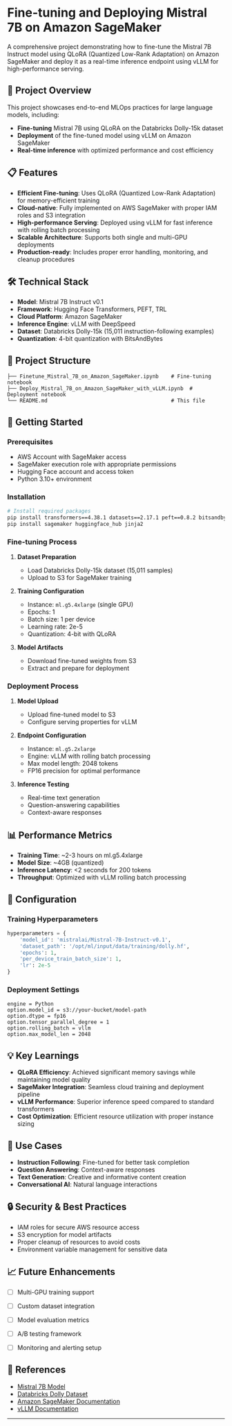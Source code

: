 # Fine-tuning and Deploying Mistral 7B on Amazon SageMaker

A comprehensive project demonstrating how to fine-tune the Mistral 7B Instruct model using QLoRA (Quantized Low-Rank Adaptation) on Amazon SageMaker and deploy it as a real-time inference endpoint using vLLM for high-performance serving.

## 🚀 Project Overview

This project showcases end-to-end MLOps practices for large language models, including:
- **Fine-tuning** Mistral 7B using QLoRA on the Databricks Dolly-15k dataset
- **Deployment** of the fine-tuned model using vLLM on Amazon SageMaker
- **Real-time inference** with optimized performance and cost efficiency

## 📋 Features

- **Efficient Fine-tuning**: Uses QLoRA (Quantized Low-Rank Adaptation) for memory-efficient training
- **Cloud-native**: Fully implemented on AWS SageMaker with proper IAM roles and S3 integration
- **High-performance Serving**: Deployed using vLLM for fast inference with rolling batch processing
- **Scalable Architecture**: Supports both single and multi-GPU deployments
- **Production-ready**: Includes proper error handling, monitoring, and cleanup procedures

## 🛠️ Technical Stack

- **Model**: Mistral 7B Instruct v0.1
- **Framework**: Hugging Face Transformers, PEFT, TRL
- **Cloud Platform**: Amazon SageMaker
- **Inference Engine**: vLLM with DeepSpeed
- **Dataset**: Databricks Dolly-15k (15,011 instruction-following examples)
- **Quantization**: 4-bit quantization with BitsAndBytes

## 📁 Project Structure

```
├── Finetune_Mistral_7B_on_Amazon_SageMaker.ipynb    # Fine-tuning notebook
├── Deploy_Mistral_7B_on_Amazon_SageMaker_with_vLLM.ipynb  # Deployment notebook
└── README.md                                        # This file
```

## 🚀 Getting Started

### Prerequisites

- AWS Account with SageMaker access
- SageMaker execution role with appropriate permissions
- Hugging Face account and access token
- Python 3.10+ environment

### Installation

```bash
# Install required packages
pip install transformers==4.38.1 datasets==2.17.1 peft==0.8.2 bitsandbytes==0.42.0 trl==0.7.11
pip install sagemaker huggingface_hub jinja2
```

### Fine-tuning Process

1. **Dataset Preparation**
   - Load Databricks Dolly-15k dataset (15,011 samples)
   - Upload to S3 for SageMaker training

2. **Training Configuration**
   - Instance: `ml.g5.4xlarge` (single GPU)
   - Epochs: 1
   - Batch size: 1 per device
   - Learning rate: 2e-5
   - Quantization: 4-bit with QLoRA

3. **Model Artifacts**
   - Download fine-tuned weights from S3
   - Extract and prepare for deployment

### Deployment Process

1. **Model Upload**
   - Upload fine-tuned model to S3
   - Configure serving properties for vLLM

2. **Endpoint Configuration**
   - Instance: `ml.g5.2xlarge`
   - Engine: vLLM with rolling batch processing
   - Max model length: 2048 tokens
   - FP16 precision for optimal performance

3. **Inference Testing**
   - Real-time text generation
   - Question-answering capabilities
   - Context-aware responses

## 📊 Performance Metrics

- **Training Time**: ~2-3 hours on ml.g5.4xlarge
- **Model Size**: ~4GB (quantized)
- **Inference Latency**: <2 seconds for 200 tokens
- **Throughput**: Optimized with vLLM rolling batch processing

## 🔧 Configuration

### Training Hyperparameters
```python
hyperparameters = {
    'model_id': 'mistralai/Mistral-7B-Instruct-v0.1',
    'dataset_path': '/opt/ml/input/data/training/dolly.hf',
    'epochs': 1,
    'per_device_train_batch_size': 1,
    'lr': 2e-5
}
```

### Deployment Settings
```properties
engine = Python
option.model_id = s3://your-bucket/model-path
option.dtype = fp16
option.tensor_parallel_degree = 1
option.rolling_batch = vllm
option.max_model_len = 2048
```

## 💡 Key Learnings

- **QLoRA Efficiency**: Achieved significant memory savings while maintaining model quality
- **SageMaker Integration**: Seamless cloud training and deployment pipeline
- **vLLM Performance**: Superior inference speed compared to standard transformers
- **Cost Optimization**: Efficient resource utilization with proper instance sizing

## 🎯 Use Cases

- **Instruction Following**: Fine-tuned for better task completion
- **Question Answering**: Context-aware responses
- **Text Generation**: Creative and informative content creation
- **Conversational AI**: Natural language interactions

## 🔒 Security & Best Practices

- IAM roles for secure AWS resource access
- S3 encryption for model artifacts
- Proper cleanup of resources to avoid costs
- Environment variable management for sensitive data

## 📈 Future Enhancements

- [ ] Multi-GPU training support
- [ ] Custom dataset integration
- [ ] Model evaluation metrics
- [ ] A/B testing framework
- [ ] Monitoring and alerting setup




## 🔗 References

- [Mistral 7B Model](https://huggingface.co/mistralai/Mistral-7B-Instruct-v0.1)
- [Databricks Dolly Dataset](https://huggingface.co/datasets/databricks/databricks-dolly-15k)
- [Amazon SageMaker Documentation](https://docs.aws.amazon.com/sagemaker/)
- [vLLM Documentation](https://docs.vllm.ai/)

---


